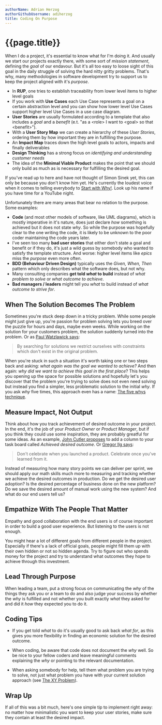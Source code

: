 ```yaml
---
authorName: Adrian Herzog
authorGithubUsername: adiherzog
title: Coding On Purpose
---
```

# {{page.title}}

When I do a project, it's essential to know what for I'm doing it. And usually we start our projects exactly there, with some sort of *mission statement*, defining the *goal* of our endavour. But it's all too easy to loose sight of this goal in the daily struggle of solving the hard nitty gritty problems. That's why, many methodologies in software development try to support us to keep the project aligned with it's *purpose*.

* In **RUP**, one tries to establish traceability from lower level items to higher level goals
* If you work with **Use Cases** each Use Case represents a goal on a certain abstraction level and you can show how lower level Use Cases support higher level Use Cases in a use case diagram.
* **User Stories** are usually formulated according to a template that also includes a *goal* and a *benefit* (e.t. "as a &lt;role&gt; I want to &lt;goal&gt; so that &lt;benefit&gt;").
* With a **User Story Map** we can create a hierarchy of these *User Stories*, ordering them by how important they are in fulfilling the purpose.
* An **Impact Map** traces down the high level goals to actors, impacts and finally deliverables
* **Design Thinking** has a strong focus on *identifying and understanding customer needs*
* The idea of the **Minimal Viable Product** makes the point that we should only build as much as is necessary for fulfilling the desired goal.

If you've read up to here and have not thought of Simon Sinek yet, this can only be because you don't know him yet. He's currently the loudest voice when it comes to telling everybody to [Start with Why!](https://startwithwhy.com/). Look up his name if you have time for a YouTube night.

Unfortunately there are many areas that bear no relation to the purpose. Some examples:

* **Code** (and most other models of software, like UML diagrams), which is mostly imperative in it's nature, does just declare *how* something is achieved but it does not state *why*. So while the purpose was hopefully clear to the one writing the code, it is likely to be unknown to the poor coder maintaining the code years later.
* I've seen too many **bad user stories** that either don't state a goal and benefit or if they do, it's just a wild guess by somebody who wanted to satisfy the template structure. And worse: higher level items like *epics* miss the *purpose* even more often.
* **BDD (Behaviour Driven Design)** typically uses the *Given, When, Then* pattern which only describes what the software does, but not why.
* Many consulting companies **get told *what* to build** instead of *what problem to solve* or *what outcome to achieve*.
* **Bad managers / leaders** might tell you *what* to build instead of *what outcome to strive for*.

## When The Solution Becomes The Problem

Sometimes you're stuck deep down in a tricky problem. While some people might just give up, you're passion for problem solving lets you breed over the puzzle for hours and days, maybe even weeks. While working on the solution for your customers problem, the solution suddenly turned into the problem. Or as [Paul Watzlawick says](https://www.youtube.com/watch?v=7etsh4HwG78):

> By searching for solutions we restrict ourselves with constraints which don't exist in the original problem.

When you're stuck in such a situation it's worth taking one or two steps back and asking: *what again was the goal we wanted to achieve?* And then again: *why did we want to achieve this goal in the first place*? This helps you opening up the space for possible solutions and hopefully let's you discover that the problem you're trying to solve does not even need solving but instead you find a simpler, less problematic solution to the initial *why*. If you ask *why* five times, this approach even has a name: [The five whys technique](https://en.wikipedia.org/wiki/5_Whys).

## Measure Impact, Not Output

Think about how you track achievement of desired outcome in your project. In the end, it's the job of your *Product Owner* or *Product Manager*, but if you think they could use some inspiration, they are probably greatful for some ideas. As an example, [John Cutler proposes](https://twitter.com/johncutlefish/status/775523444385382400) to add a column to your task board called *Achieved desired outcome*. Or [Gregor Ilg says](https://twitter.com/_gregorilg/status/884663883172110336):

> Don't celebrate when you launched a product. Celebrate once you've learned from it.

Instead of measuring how many story points we can deliver per sprint, we should apply our math skills much more to measuring and tracking whether we achieve the desired outcomes in production. Do we get the desired user adoption? Is the desired percentage of business done on the new platform? Do we save the desired amount of manual work using the new system? And what do our end users tell us?

## Empathize With The People That Matter

Empathy and good collaboration with the end users is of course important in order to build a good user experience. But listening to the users is not enough.

You might hear a lot of different goals from different people in the project. Especially if there's a lack of official goals, people might fill them up with their own hidden or not so hidden agenda. Try to figure out who spends money for the project and try to understand what outcomes they hope to achieve through this investment.

## Lead Through Purpose

When leading a team, put a strong focus on communicating the *why* of the things they ask you or a team to do and also judge your success by whether the *why* is fulfilled and not whether you built exactly *what* they asked for and did it *how* they expected you to do it.

## Coding Tips

* If you get told *what* to do it's usually good to ask back *what for*, as this gives you more flexibility in finding an economic solution for the desired outcome.

* When coding, be aware that code does not document the *why* well. So be nice to your fellow coders and leave meaningful comments explaining the *why* or pointing to the relevant documentation.

* When asking somebody for help, tell them what problem you are trying to solve, not just what problem you have with your current solution approach (see [The XY Problem](http://xyproblem.info/)).

## Wrap Up

If all of this was a bit much, here's one simple tip to implement right away: no matter how minimalistic you want to keep your user stories, make sure they contain at least the desired impact.
